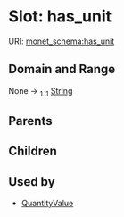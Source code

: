 
# Slot: has_unit




URI: [monet_schema:has_unit](http://example.com/monet_schema/has_unit)


## Domain and Range

None &#8594;  <sub>1..1</sub> [String](types/String.md)

## Parents


## Children


## Used by

 * [QuantityValue](QuantityValue.md)
